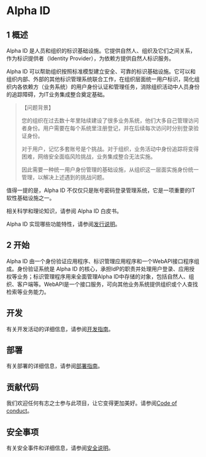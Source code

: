 # Alpha ID

## 1 概述

Alpha ID 是人员和组织的标识基础设施。它提供自然人、组织及它们之间关系，作为标识提供者（Identity Provider），为依赖方提供自然人标识服务。

Alpha ID 可以帮助组织按照标准模型建立安全、可靠的标识基础设施。它可以和组织内部、外部的其他标识管理系统联合工作，在组织层面统一用户标识，简化组织内各依赖方（业务系统）的用户身份认证和管理任务，消除组织活动中人员身份的追踪障碍，为IT业务集成整合奠定基础。

> 【问题背景】
>
> 您的组织在过去数十年里陆续建设了很多业务系统，他们大多自己管理访问者身份。用户需要在每个系统里注册登记，并在后续每次访问时分别登录验证身份。
>
> 对于用户，记忆多套账号是个挑战。对于组织，业务活动中身份追踪将变得困难，网络安全面临风险挑战，业务集成整合无法实施。
>
> 因此需要一种统一用户身份管理的基础设施，从组织这一层面实施身份统一管理，以解决上述遇到的挑战问题。

值得一提的是，Alpha ID 不仅仅只是账号密码登录管理系统，它是一项重要的IT软性基础设施之一。

相关科学和理论知识，请参阅 Alpha ID 白皮书。

Alpha ID 实现哪些功能特性，请参阅[发行说明](docs/ReleaseNotes/Index.md)。

## 2 开始

Alpha ID 由一个身份验证应用程序、标识管理应用程序和一个WebAPI接口程序组成。身份验证系统是 Alpha ID 的核心，承担IdP的职责并处理用户登录、应用授权等业务；标识管理程序用来全面管理Alpha ID中存储的对象，包括自然人、组织、客户端等。WebAPI是一个接口服务，可向其他业务系统提供组织或个人查找检索等业务能力。

## 开发

有关开发活动的详细信息，请参阅[开发指南](docs/Development.md)。

## 部署

有关部署的详细信息，请参阅[部署指南](docs/Deployment.md)。

## 贡献代码

我们欢迎任何有志之士参与此项目，让它变得更加美好。请参阅[Code of conduct](CODE-OF-CONDUCT.md)。

## 安全事项

有关安全事件和详细信息，请参阅[安全说明](SECURITY.md)。

